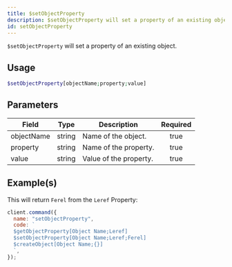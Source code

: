 ```yaml
---
title: $setObjectProperty
description: $setObjectProperty will set a property of an existing object.
id: setObjectProperty
---
```


`$setObjectProperty` will set a property of an existing object.

## Usage

```php
$setObjectProperty[objectName;property;value]
```

## Parameters

| Field      | Type   | Description            | Required |
| ---------- | ------ | ---------------------- | :------: |
| objectName | string | Name of the object.    |   true   |
| property   | string | Name of the property.  |   true   |
| value      | string | Value of the property. |   true   |

## Example(s)

This will return `Ferel` from the `Leref` Property:

```javascript
client.command({
  name: "setObjectProperty",
  code: `
  $getObjectProperty[Object Name;Leref]
  $setObjectProperty[Object Name;Leref;Ferel]
  $createObject[Object Name;{}]
  `,
});
```
